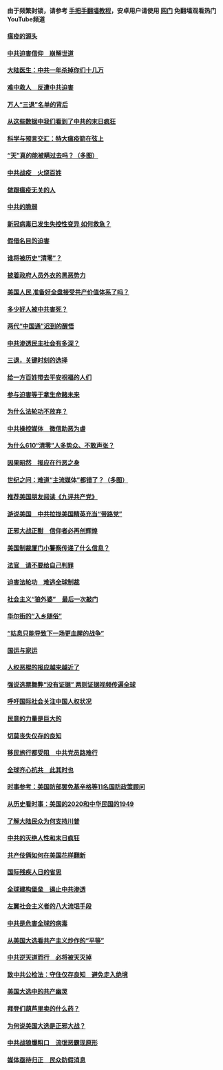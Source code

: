 #### 由于频繁封锁，请参考 [手把手翻墙教程](https://github.com/gfw-breaker/guides/wiki/)，安卓用户请使用 [网门](https://github.com/gfw-breaker/nogfw/blob/master/dl.md?t=01180600) 免翻墙观看热门YouTube频道 

#### [瘟疫的源头](../pages/251/418661.md?t=01180600) 

#### [中共迫害信仰　崩解世道](../pages/251/418691.md?t=01180600) 

#### [大陆医生：中共一年杀掉你们十几万](../pages/251/418670.md?t=01180600) 

#### [难中救人　反遭中共迫害](../pages/251/418414.md?t=01180600) 

#### [万人“三退”名单的背后](../pages/251/418505.md?t=01180600) 

#### [从这些数据中我们看到了中共的末日疯狂](../pages/251/418420.md?t=01180600) 

#### [科学与预言交汇：特大瘟疫箭在弦上](../pages/251/418266.md?t=01180600) 

#### [“天”真的能被瞒过去吗？（多图）](../pages/251/418308.md?t=01180600) 

#### [中共战疫　火烧百姓](../pages/251/418220.md?t=01180600) 

#### [做跟瘟疫无关的人](../pages/251/418171.md?t=01180600) 

#### [中共的脆弱](../pages/251/418196.md?t=01180600) 

#### [新冠病毒已发生失控性变异 如何救急？](../pages/251/418032.md?t=01180600) 

#### [假借名目的迫害](../pages/251/418055.md?t=01180600) 

#### [谁将被历史“清零”？](../pages/251/417485.md?t=01180600) 

#### [披着政府人员外衣的黑恶势力](../pages/251/417442.md?t=01180600) 

#### [美国人民 准备好全盘接受共产价值体系了吗？](../pages/251/417491.md?t=01180600) 

#### [多少好人被中共害死？](../pages/251/417144.md?t=01180600) 

#### [两代“中国通”迟到的醒悟](../pages/251/417064.md?t=01180600) 

#### [中共渗透民主社会有多深？](../pages/251/417063.md?t=01180600) 

#### [三退，关键时刻的选择](../pages/251/416969.md?t=01180600) 

#### [给一方百姓带去平安祝福的人们](../pages/251/416941.md?t=01180600) 

#### [参与迫害等于拿生命赌未来](../pages/251/416856.md?t=01180600) 

#### [为什么法轮功不放弃？](../pages/251/416864.md?t=01180600) 

#### [中共操控媒体　微信助恶为虐](../pages/251/416724.md?t=01180600) 

#### [为什么610“清零”人多势众、不敢声张？](../pages/251/416632.md?t=01180600) 

#### [因果昭然　报应在行恶之身](../pages/251/416582.md?t=01180600) 

#### [世纪之问：难道“主流媒体”都错了？（多图）](../pages/251/416571.md?t=01180600) 

#### [推荐美国朋友阅读《九评共产党》](../pages/251/416510.md?t=01180600) 

#### [游说美国　中共拉拢美国精英充当“带路党”](../pages/251/416529.md?t=01180600) 

#### [正邪大战正酣　信仰者必再创辉煌](../pages/251/416433.md?t=01180600) 

#### [美国制裁厦门小警察传递了什么信息？](../pages/251/416432.md?t=01180600) 

#### [法官　请不要给自己判罪](../pages/251/416379.md?t=01180600) 

#### [迫害法轮功　难逃全球制裁](../pages/251/416380.md?t=01180600) 

#### [社会主义“狼外婆”　最后一次敲门](../pages/251/416394.md?t=01180600) 

#### [华尔街的“入乡随俗”](../pages/251/416395.md?t=01180600) 

#### [“姑息只能导致下一场更血腥的战争”](../pages/251/416223.md?t=01180600) 

#### [国运与家运](../pages/251/416224.md?t=01180600) 

#### [人权恶棍的报应越来越近了](../pages/251/416276.md?t=01180600) 

#### [强说选票舞弊“没有证据” 两则证据视频传遍全球](../pages/251/416227.md?t=01180600) 

#### [呼吁国际社会关注中国人权状况](../pages/251/416135.md?t=01180600) 

#### [民意的力量是巨大的](../pages/251/416222.md?t=01180600) 

#### [切莫丧失仅存的良知](../pages/251/416134.md?t=01180600) 

#### [移民旅行都受阻　中共党员路难行](../pages/251/416033.md?t=01180600) 

#### [全球齐心抗共　此其时也](../pages/251/415989.md?t=01180600) 

#### [时事参考：美国防部罢免基辛格等11名国防政策顾问](../pages/251/415970.md?t=01180600) 

#### [从历史看时事：美国的2020和中华民国的1949](../pages/251/415949.md?t=01180600) 

#### [了解大陆民众为何支持川普](../pages/251/415950.md?t=01180600) 

#### [中共的灭绝人性和末日疯狂](../pages/251/415944.md?t=01180600) 

#### [共产伎俩如何在美国花样翻新](../pages/251/415908.md?t=01180600) 

#### [国际残疾人日的省思](../pages/251/415849.md?t=01180600) 

#### [全球建构堡垒　遏止中共渗透](../pages/251/415850.md?t=01180600) 

#### [左翼社会主义者的八大流氓手段](../pages/251/415802.md?t=01180600) 

#### [中共是危害全球的病毒](../pages/251/415569.md?t=01180600) 

#### [从美国大选看共产主义炒作的“平等”](../pages/251/415654.md?t=01180600) 

#### [中共逆天道而行　必将被天灭掉](../pages/251/415626.md?t=01180600) 

#### [致中共公检法：守住仅存良知　避免走入绝境](../pages/251/415627.md?t=01180600) 

#### [美国大选中的共产幽灵](../pages/251/415618.md?t=01180600) 

#### [拜登们葫芦里卖的什么药？](../pages/251/415531.md?t=01180600) 

#### [为何说美国大选是正邪大战？](../pages/251/415530.md?t=01180600) 

#### [中共战狼爆粗口　流氓恶霸现原形](../pages/251/415426.md?t=01180600) 

#### [媒体亟待归正　民众防假消息](../pages/251/415402.md?t=01180600) 

